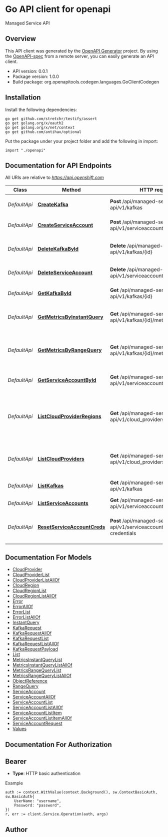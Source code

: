 # Go API client for openapi

Managed Service API

## Overview
This API client was generated by the [OpenAPI Generator](https://openapi-generator.tech) project.  By using the [OpenAPI-spec](https://www.openapis.org/) from a remote server, you can easily generate an API client.

- API version: 0.0.1
- Package version: 1.0.0
- Build package: org.openapitools.codegen.languages.GoClientCodegen

## Installation

Install the following dependencies:

```shell
go get github.com/stretchr/testify/assert
go get golang.org/x/oauth2
go get golang.org/x/net/context
go get github.com/antihax/optional
```

Put the package under your project folder and add the following in import:

```golang
import "./openapi"
```

## Documentation for API Endpoints

All URIs are relative to *https://api.openshift.com*

Class | Method | HTTP request | Description
------------ | ------------- | ------------- | -------------
*DefaultApi* | [**CreateKafka**](docs/DefaultApi.md#createkafka) | **Post** /api/managed-services-api/v1/kafkas | Create a new kafka Request
*DefaultApi* | [**CreateServiceAccount**](docs/DefaultApi.md#createserviceaccount) | **Post** /api/managed-services-api/v1/serviceaccounts | Create a service account
*DefaultApi* | [**DeleteKafkaById**](docs/DefaultApi.md#deletekafkabyid) | **Delete** /api/managed-services-api/v1/kafkas/{id} | Delete a kafka request by id
*DefaultApi* | [**DeleteServiceAccount**](docs/DefaultApi.md#deleteserviceaccount) | **Delete** /api/managed-services-api/v1/serviceaccounts/{id} | Delete service account
*DefaultApi* | [**GetKafkaById**](docs/DefaultApi.md#getkafkabyid) | **Get** /api/managed-services-api/v1/kafkas/{id} | Get a kafka request by id
*DefaultApi* | [**GetMetricsByInstantQuery**](docs/DefaultApi.md#getmetricsbyinstantquery) | **Get** /api/managed-services-api/v1/kafkas/{id}/metrics/query | Get metrics with instant query by kafka id.
*DefaultApi* | [**GetMetricsByRangeQuery**](docs/DefaultApi.md#getmetricsbyrangequery) | **Get** /api/managed-services-api/v1/kafkas/{id}/metrics/query_range | Get metrics with timeseries range query by kafka id.
*DefaultApi* | [**GetServiceAccountById**](docs/DefaultApi.md#getserviceaccountbyid) | **Get** /api/managed-services-api/v1/serviceaccounts/{id} | get service account by id
*DefaultApi* | [**ListCloudProviderRegions**](docs/DefaultApi.md#listcloudproviderregions) | **Get** /api/managed-services-api/v1/cloud_providers/{id}/regions | Retrieves the list of supported regions of the supported cloud provider.
*DefaultApi* | [**ListCloudProviders**](docs/DefaultApi.md#listcloudproviders) | **Get** /api/managed-services-api/v1/cloud_providers | Retrieves the list of supported cloud providers.
*DefaultApi* | [**ListKafkas**](docs/DefaultApi.md#listkafkas) | **Get** /api/managed-services-api/v1/kafkas | Returns a list of Kafka requests
*DefaultApi* | [**ListServiceAccounts**](docs/DefaultApi.md#listserviceaccounts) | **Get** /api/managed-services-api/v1/serviceaccounts | List service accounts
*DefaultApi* | [**ResetServiceAccountCreds**](docs/DefaultApi.md#resetserviceaccountcreds) | **Post** /api/managed-services-api/v1/serviceaccounts/{id}/reset-credentials | reset credentials for the service account


## Documentation For Models

 - [CloudProvider](docs/CloudProvider.md)
 - [CloudProviderList](docs/CloudProviderList.md)
 - [CloudProviderListAllOf](docs/CloudProviderListAllOf.md)
 - [CloudRegion](docs/CloudRegion.md)
 - [CloudRegionList](docs/CloudRegionList.md)
 - [CloudRegionListAllOf](docs/CloudRegionListAllOf.md)
 - [Error](docs/Error.md)
 - [ErrorAllOf](docs/ErrorAllOf.md)
 - [ErrorList](docs/ErrorList.md)
 - [ErrorListAllOf](docs/ErrorListAllOf.md)
 - [InstantQuery](docs/InstantQuery.md)
 - [KafkaRequest](docs/KafkaRequest.md)
 - [KafkaRequestAllOf](docs/KafkaRequestAllOf.md)
 - [KafkaRequestList](docs/KafkaRequestList.md)
 - [KafkaRequestListAllOf](docs/KafkaRequestListAllOf.md)
 - [KafkaRequestPayload](docs/KafkaRequestPayload.md)
 - [List](docs/List.md)
 - [MetricsInstantQueryList](docs/MetricsInstantQueryList.md)
 - [MetricsInstantQueryListAllOf](docs/MetricsInstantQueryListAllOf.md)
 - [MetricsRangeQueryList](docs/MetricsRangeQueryList.md)
 - [MetricsRangeQueryListAllOf](docs/MetricsRangeQueryListAllOf.md)
 - [ObjectReference](docs/ObjectReference.md)
 - [RangeQuery](docs/RangeQuery.md)
 - [ServiceAccount](docs/ServiceAccount.md)
 - [ServiceAccountAllOf](docs/ServiceAccountAllOf.md)
 - [ServiceAccountList](docs/ServiceAccountList.md)
 - [ServiceAccountListAllOf](docs/ServiceAccountListAllOf.md)
 - [ServiceAccountListItem](docs/ServiceAccountListItem.md)
 - [ServiceAccountListItemAllOf](docs/ServiceAccountListItemAllOf.md)
 - [ServiceAccountRequest](docs/ServiceAccountRequest.md)
 - [Values](docs/Values.md)


## Documentation For Authorization



## Bearer

- **Type**: HTTP basic authentication

Example

```golang
auth := context.WithValue(context.Background(), sw.ContextBasicAuth, sw.BasicAuth{
    UserName: "username",
    Password: "password",
})
r, err := client.Service.Operation(auth, args)
```



## Author



